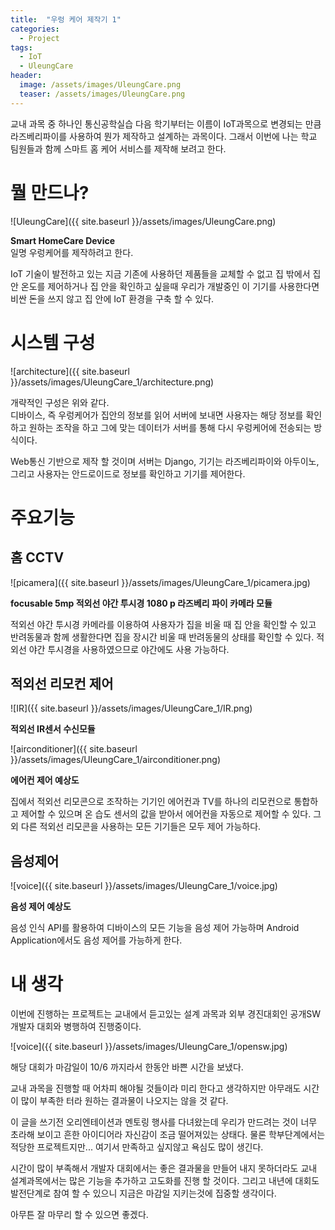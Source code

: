```yaml
---
title:  "우렁 케어 제작기 1"
categories:
  - Project
tags: 
  - IoT
  - UleungCare
header:
  image: /assets/images/UleungCare.png
  teaser: /assets/images/UleungCare.png
---  
```



교내 과목 중 하나인 통신공학실습 다음 학기부터는 이름이 IoT과목으로 변경되는 만큼 라즈베리파이를 사용하여 뭔가 제작하고 설계하는 과목이다. 그래서 이번에 나는 학교 팀원들과 함께 스마트 홈 케어 서비스를 제작해 보려고 한다.

# 뭘 만드나?  

![UleungCare]({{ site.baseurl }}/assets/images/UleungCare.png)  


**Smart HomeCare Device**  
일명 우렁케어를 제작하려고 한다.  

IoT 기술이 발전하고 있는 지금 기존에 사용하던 제품들을 교체할 수 없고 집 밖에서 집 안 온도를 제어하거나 집 안을 확인하고 싶을때 
우리가 개발중인 이 기기를 사용한다면 비싼 돈을 쓰지 않고 집 안에 IoT 환경을 구축 할 수 있다.  

# 시스템 구성  

![architecture]({{ site.baseurl }}/assets/images/UleungCare_1/architecture.png)  

개략적인 구성은 위와 같다.  
디바이스, 즉 우렁케어가 집안의 정보를 읽어 서버에 보내면 사용자는 해당 정보를 확인하고 원하는 조작을 하고 그에 맞는 데이터가 서버를 통해 다시
우렁케어에 전송되는 방식이다.  

Web통신 기반으로 제작 할 것이며 서버는 Django, 기기는 라즈베리파이와 아두이노, 그리고 사용자는 안드로이드로 정보를 확인하고 기기를 제어한다.  


# 주요기능  

## 홈 CCTV  

![picamera]({{ site.baseurl }}/assets/images/UleungCare_1/picamera.jpg)  

**focusable 5mp 적외선 야간 투시경 1080 p 라즈베리 파이 카메라 모듈**

적외선 야간 투시경 카메라를 이용하여 사용자가 집을 비울 때 집 안을 확인할 수 있고 반려동물과 함께 생활한다면 집을 장시간 비울 때 반려동물의 상태를 확인할 수 있다.
적외선 야간 투시경을 사용하였으므로 야간에도 사용 가능하다.  


## 적외선 리모컨 제어  

![IR]({{ site.baseurl }}/assets/images/UleungCare_1/IR.png)  
 
**적외선 IR센서 수신모듈**

![airconditioner]({{ site.baseurl }}/assets/images/UleungCare_1/airconditioner.png)  

**에어컨 제어 예상도**

집에서 적외선 리모콘으로 조작하는 기기인 에어컨과 TV를 하나의 리모컨으로 통합하고 제어할 수 있으며 온 습도 센서의 값을 받아서 에어컨을 자동으로 제어할 수 있다.
그 외 다른 적외선 리모콘을 사용하는 모든 기기들은 모두 제어 가능하다.  


## 음성제어  

![voice]({{ site.baseurl }}/assets/images/UleungCare_1/voice.jpg)  

**음성 제어 예상도**

음성 인식 API를 활용하여 디바이스의 모든 기능을 음성 제어 가능하며 Android Application에서도 음성 제어를 가능하게 한다.  



# 내 생각  

이번에 진행하는 프로젝트는 교내에서 듣고있는 설계 과목과 외부 경진대회인 공개SW 개발자 대회와 병행하여 진행중이다.  

![voice]({{ site.baseurl }}/assets/images/UleungCare_1/opensw.jpg)  

해당 대회가 마감일이 10/6 까지라서 한동안 바쁜 시간을 보냈다.  

교내 과목을 진행할 때 어차피 해야될 것들이라 미리 한다고 생각하지만 아무래도 시간이 많이 부족한 터라 원하는 결과물이 나오지는 않을 것 같다.  

이 글을 쓰기전 오리엔테이션과 멘토링 행사를 다녀왔는데 우리가 만드려는 것이 너무 초라해 보이고 흔한 아이디어라 자신감이 조금 떨어져있는 상태다. 
물론 학부단계에서는 적당한 프로젝트지만... 여기서 만족하고 싶지않고 욕심도 많이 생긴다.  

시간이 많이 부족해서 개발자 대회에서는 좋은 결과물을 만들어 내지 못하더라도 교내 설계과목에서는 많은 기능을 추가하고 고도화를 진행 할 것이다.
그리고 내년에 대회도 발전단계로 참여 할 수 있으니 지금은 마감일 지키는것에 집중할 생각이다.  

아무튼 잘 마무리 할 수 있으면 좋겠다.



